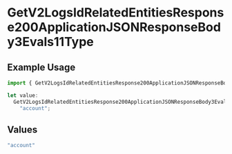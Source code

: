 # GetV2LogsIdRelatedEntitiesResponse200ApplicationJSONResponseBody3Evals11Type

## Example Usage

```typescript
import { GetV2LogsIdRelatedEntitiesResponse200ApplicationJSONResponseBody3Evals11Type } from "orq-poc-typescript-multi-env-version/models/operations";

let value:
  GetV2LogsIdRelatedEntitiesResponse200ApplicationJSONResponseBody3Evals11Type =
    "account";
```

## Values

```typescript
"account"
```